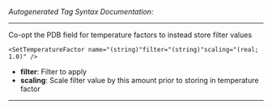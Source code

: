 _Autogenerated Tag Syntax Documentation:_

---
Co-opt the PDB field for temperature factors to instead store filter values

```
<SetTemperatureFactor name="(string)"filter="(string)"scaling="(real; 1.0)" />
```

-   **filter**: Filter to apply
-   **scaling**: Scale filter value by this amount prior to storing in temperature factor

---
